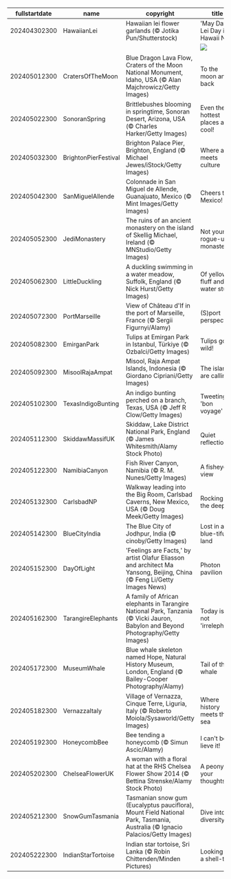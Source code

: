 |fullstartdate|name|copyright|title|image|
|--|--|--|--|--|
202404302300|HawaiianLei|Hawaiian lei flower garlands (© Jotika Pun/Shutterstock)|'May Day is Lei Day in Hawaii Nei'|![](/en-GB/2024/05/202404302300HawaiianLei.jpg)|
||||![](/en-GB/2024/05/.jpg)|
202405012300|CratersOfTheMoon|Blue Dragon Lava Flow, Craters of the Moon National Monument, Idaho, USA (© Alan Majchrowicz/Getty Images)|To the moon and back|![](/en-GB/2024/05/202405012300CratersOfTheMoon.jpg)|
202405022300|SonoranSpring|Brittlebushes blooming in springtime, Sonoran Desert, Arizona, USA (© Charles Harker/Getty Images)|Even the hottest places are cool!|![](/en-GB/2024/05/202405022300SonoranSpring.jpg)|
202405032300|BrightonPierFestival|Brighton Palace Pier, Brighton, England (© Michael Jewes/iStock/Getty Images)|Where art meets culture|![](/en-GB/2024/05/202405032300BrightonPierFestival.jpg)|
202405042300|SanMiguelAllende|Colonnade in San Miguel de Allende, Guanajuato, Mexico (© Mint Images/Getty Images)|Cheers to Mexico!|![](/en-GB/2024/05/202405042300SanMiguelAllende.jpg)|
202405052300|JediMonastery|The ruins of an ancient monastery on the island of Skellig Michael, Ireland (© MNStudio/Getty Images)|Not your rogue-ular monastery|![](/en-GB/2024/05/202405052300JediMonastery.jpg)|
202405062300|LittleDuckling|A duckling swimming in a water meadow, Suffolk, England (© Nick Hurst/Getty Images)|Of yellow fluff and water stuff|![](/en-GB/2024/05/202405062300LittleDuckling.jpg)|
202405072300|PortMarseille|View of Château d'If in the port of Marseille, France (© Sergii Figurnyi/Alamy)|(S)port perspective|![](/en-GB/2024/05/202405072300PortMarseille.jpg)|
202405082300|EmirganPark|Tulips at Emirgan Park in Istanbul, Türkiye (© Ozbalci/Getty Images)|Tulips gone wild!|![](/en-GB/2024/05/202405082300EmirganPark.jpg)|
202405092300|MisoolRajaAmpat|Misool, Raja Ampat Islands, Indonesia (© Giordano Cipriani/Getty Images)|The islands are calling!|![](/en-GB/2024/05/202405092300MisoolRajaAmpat.jpg)|
202405102300|TexasIndigoBunting|An indigo bunting perched on a branch, Texas, USA (© Jeff R Clow/Getty Images)|Tweeting 'bon voyage'|![](/en-GB/2024/05/202405102300TexasIndigoBunting.jpg)|
202405112300|SkiddawMassifUK|Skiddaw, Lake District National Park, England (© James Whitesmith/Alamy Stock Photo)|Quiet reflection|![](/en-GB/2024/05/202405112300SkiddawMassifUK.jpg)|
202405122300|NamibiaCanyon|Fish River Canyon, Namibia (© R. M. Nunes/Getty Images)|A fisheye view|![](/en-GB/2024/05/202405122300NamibiaCanyon.jpg)|
202405132300|CarlsbadNP|Walkway leading into the Big Room, Carlsbad Caverns, New Mexico, USA (© Doug Meek/Getty Images)|Rocking in the deep|![](/en-GB/2024/05/202405132300CarlsbadNP.jpg)|
202405142300|BlueCityIndia|The Blue City of Jodhpur, India (© cinoby/Getty Images)|Lost in a blue-tiful land|![](/en-GB/2024/05/202405142300BlueCityIndia.jpg)|
202405152300|DayOfLight|'Feelings are Facts,' by artist Olafur Eliasson and architect Ma Yansong, Beijing, China (© Feng Li/Getty Images News)|Photon pavilion|![](/en-GB/2024/05/202405152300DayOfLight.jpg)|
202405162300|TarangireElephants|A family of African elephants in Tarangire National Park, Tanzania (© Vicki Jauron, Babylon and Beyond Photography/Getty Images)|Today is not 'irrelephant'|![](/en-GB/2024/05/202405162300TarangireElephants.jpg)|
202405172300|MuseumWhale|Blue whale skeleton named Hope, Natural History Museum, London, England (© Bailey-Cooper Photography/Alamy)|Tail of the whale|![](/en-GB/2024/05/202405172300MuseumWhale.jpg)|
202405182300|VernazzaItaly|Village of Vernazza, Cinque Terre, Liguria, Italy (© Roberto Moiola/Sysaworld/Getty Images)|Where history meets the sea|![](/en-GB/2024/05/202405182300VernazzaItaly.jpg)|
202405192300|HoneycombBee|Bee tending a honeycomb (© Simun Ascic/Alamy)|I can't bee-lieve it!|![](/en-GB/2024/05/202405192300HoneycombBee.jpg)|
202405202300|ChelseaFlowerUK|A woman with a floral hat at the RHS Chelsea Flower Show 2014 (© Bettina Strenske/Alamy Stock Photo)|A peony for your thoughts|![](/en-GB/2024/05/202405202300ChelseaFlowerUK.jpg)|
202405212300|SnowGumTasmania|Tasmanian snow gum (Eucalyptus pauciflora), Mount Field National Park, Tasmania, Australia (© Ignacio Palacios/Getty Images)|Dive into diversity|![](/en-GB/2024/05/202405212300SnowGumTasmania.jpg)|
202405222300|IndianStarTortoise|Indian star tortoise, Sri Lanka (© Robin Chittenden/Minden Pictures)|Looking for a shell-ter|![](/en-GB/2024/05/202405222300IndianStarTortoise.jpg)|
